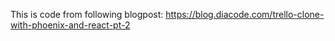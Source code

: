 This is code from following blogpost: https://blog.diacode.com/trello-clone-with-phoenix-and-react-pt-2
